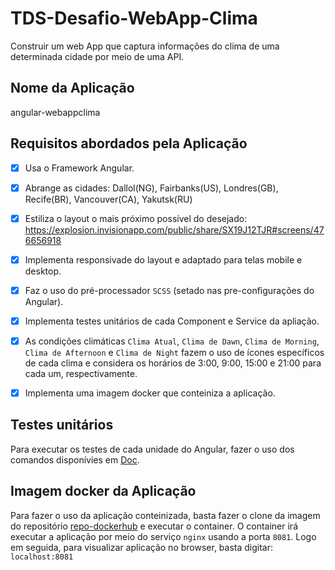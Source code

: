 # TDS-Desafio-WebApp-Clima
Construir um web App que captura informações do clima de uma determinada cidade por meio de uma API.

## Nome da Aplicação
angular-webappclima

## Requisitos abordados pela Aplicação
- [x] Usa o Framework Angular.

- [x] Abrange as cidades: Dallol(NG), Fairbanks(US), Londres(GB), Recife(BR), Vancouver(CA), Yakutsk(RU)

- [x] Estiliza o layout o mais próximo possível do desejado: https://explosion.invisionapp.com/public/share/SX19J12TJR#screens/476656918

- [x] Implementa responsivade do layout e adaptado para telas mobile e desktop.

- [x] Faz o uso do pré-processador `SCSS` (setado nas pre-configurações do Angular).

- [x] Implementa testes unitários de cada Component e Service da apliação. 

- [x] As condições climáticas `Clima Atual`, `Clima de Dawn`, `Clima de Morning`, `Clima de Afternoon` e `Clima de Night` fazem o uso de ícones específicos de cada clima e considera os horários de 3:00, 9:00, 15:00 e 21:00 para cada um, respectivamente.

- [x] Implementa uma imagem docker que conteiniza a aplicação. 


## Testes unitários
Para executar os testes de cada unidade do Angular, fazer o uso dos comandos disponívies em [Doc](https://github.com/callTx/TDS-Desafio-WebApp-Clima/tree/main/angular-webappclima).

## Imagem docker da Aplicação
Para fazer o uso da aplicação conteinizada, basta fazer o clone da imagem do repositório [repo-dockerhub](https://hub.docker.com/repository/docker/calltx/angular-wepappclima/general) e executar o container. O container irá executar a aplicação por meio do serviço `nginx` usando a porta `8081`. Logo em seguida, para visualizar aplicação no browser, basta digitar: 
`localhost:8081`

